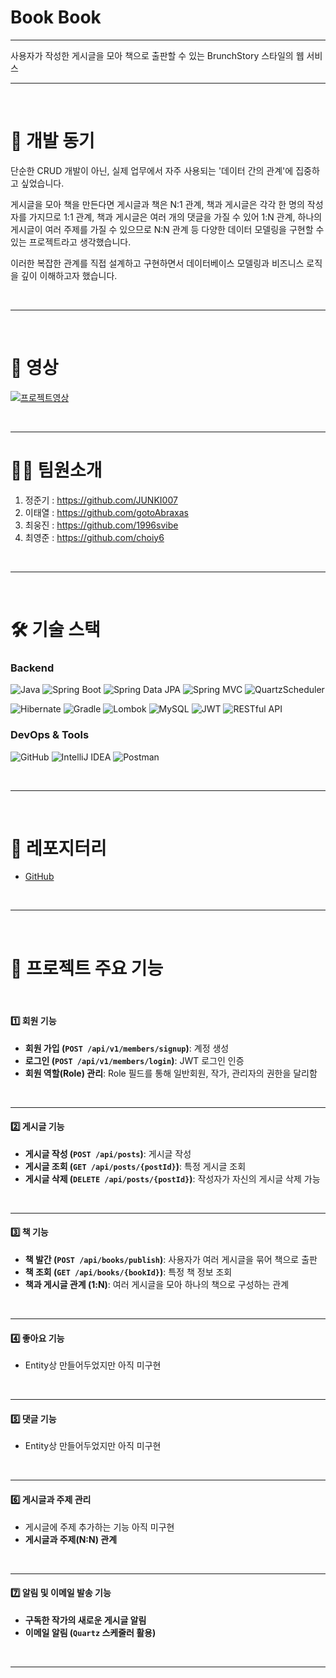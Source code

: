 # Book Book
***
사용자가 작성한 게시글을 모아 책으로 출판할 수 있는 BrunchStory 스타일의 웹 서비스
***
&nbsp;
#  📗 개발 동기
단순한 CRUD 개발이 아닌, 실제 업무에서 자주 사용되는 '데이터 간의 관계'에 집중하고 싶었습니다.

게시글을 모아 책을 만든다면 게시글과 책은 N:1 관계, 책과 게시글은 각각 한 명의 작성자를 가지므로 1:1 관계, 책과 게시글은 여러 개의 댓글을 가질 수 있어 1:N 관계, 하나의 게시글이 여러 주제를 가질 수 있으므로 N:N 관계 등 다양한 데이터 모델링을 구현할 수 있는 프로젝트라고 생각했습니다.

이러한 복잡한 관계를 직접 설계하고 구현하면서 데이터베이스 모델링과 비즈니스 로직을 깊이 이해하고자 했습니다.





&nbsp;
***
&nbsp;

# 🎥 영상
[![프로젝트영상](https://img.youtube.com/vi/7UMTDyJAuKY/0.jpg)](https://www.youtube.com/watch?v=7UMTDyJAuKY)


&nbsp;
***
# 👩‍🦲 팀원소개


1. 정준기 : https://github.com/JUNKI007
2. 이태열 : https://github.com/gotoAbraxas
3. 최웅진 : https://github.com/1996svibe
4. 최영준 : https://github.com/choiy6




&nbsp;
***
&nbsp;
# 🛠️ 기술 스택


### **Backend**
![Java](https://img.shields.io/badge/Java17-FF7700?style=flat) ![Spring Boot](https://img.shields.io/badge/Spring%20Boot-6DB33F?style=flat&logo=springboot&logoColor=white)  ![Spring Data JPA](https://img.shields.io/badge/Spring%20Data%20JPA-6DB33F?style=flat&logo=spring&logoColor=white) ![Spring MVC](https://img.shields.io/badge/Spring%20MVC-6DB33F?style=flat&logo=spring&logoColor=white) ![QuartzScheduler](https://img.shields.io/badge/Quartz%20Scheduler-5530FF?style=flat&logo=&logoColor=white) 

![Hibernate](https://img.shields.io/badge/Hibernate-59666C?style=flat&logo=hibernate&logoColor=white) ![Gradle](https://img.shields.io/badge/Gradle-02303A?style=flat&logo=gradle&logoColor=white) ![Lombok](https://img.shields.io/badge/Lombok-0078D3?style=flat) ![MySQL](https://img.shields.io/badge/MySQL-4479A1?style=flat&logo=mysql&logoColor=white) ![JWT](https://img.shields.io/badge/JWT-000000?style=flat&logo=jsonwebtokens&logoColor=white) ![RESTful API](https://img.shields.io/badge/RESTfull%20API-A100FF?style=flat&logo=&logoColor=white) 

### **DevOps & Tools**
![GitHub](https://img.shields.io/badge/GitHub-181717?style=flat&logo=github&logoColor=white) ![IntelliJ IDEA](https://img.shields.io/badge/IntelliJ%20IDEA-000000?style=flat&logo=intellij-idea&logoColor=white) ![Postman](https://img.shields.io/badge/Postman-FF6C37?style=flat&logo=postman&logoColor=black)

&nbsp;
***

&nbsp;
# 📂 레포지터리
- [GitHub](https://github.com/JUNKI007/BookBook)

&nbsp;
 
***
&nbsp;
# **💾  프로젝트 주요 기능**
&nbsp;


#### 1️⃣ 회원 기능

- **회원 가입 (`POST /api/v1/members/signup`)**: 계정 생성  
- **로그인 (`POST /api/v1/members/login`)**: JWT 로그인 인증  
- **회원 역할(Role) 관리**: Role 필드를 통해 일반회원, 작가, 관리자의 권한을 달리함

&nbsp;

---

#### 2️⃣ 게시글 기능

- **게시글 작성 (`POST /api/posts`)**: 게시글 작성  
- **게시글 조회 (`GET /api/posts/{postId}`)**: 특정 게시글 조회  
- **게시글 삭제 (`DELETE /api/posts/{postId}`)**: 작성자가 자신의 게시글 삭제 가능  

&nbsp;

---

#### 3️⃣ 책 기능

- **책 발간 (`POST /api/books/publish`)**: 사용자가 여러 게시글을 묶어 책으로 출판  
- **책 조회 (`GET /api/books/{bookId}`)**: 특정 책 정보 조회
- **책과 게시글 관계 (1:N)**: 여러 게시글을 모아 하나의 책으로 구성하는 관계

&nbsp;

---

#### 4️⃣ 좋아요 기능 

- Entity상 만들어두었지만 아직 미구현 

&nbsp;

---

#### 5️⃣ 댓글 기능

- Entity상 만들어두었지만 아직 미구현 


&nbsp;

---

#### 6️⃣ 게시글과 주제 관리

- 게시글에 주제 추가하는 기능 아직 미구현
- **게시글과 주제(N:N) 관계**  

&nbsp;

---

#### 7️⃣ 알림 및 이메일 발송 기능

- **구독한 작가의 새로운 게시글 알림**  
- **이메일 알림 (`Quartz` 스케줄러 활용)**  


  

&nbsp;

***
&nbsp;


